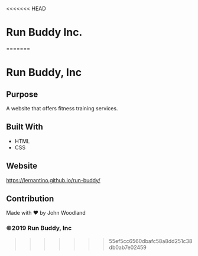 <<<<<<< HEAD
# Run Buddy Inc.
=======
# Run Buddy, Inc

## Purpose
A website that offers fitness training services. 

## Built With
* HTML
* CSS

## Website
https://lernantino.github.io/run-buddy/

## Contribution
Made with ❤️ by John Woodland

### ©️2019 Run Buddy, Inc 
>>>>>>> 55ef5cc6560dbafc58a8dd251c38db0ab7e02459
